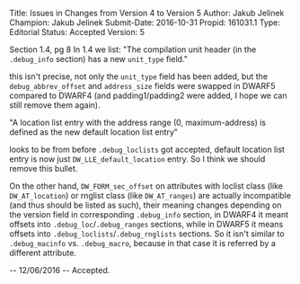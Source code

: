 Title:       Issues in Changes from Version 4 to Version 5
Author:      Jakub Jelinek
Champion:    Jakub Jelinek
Submit-Date: 2016-10-31
Propid:      161031.1
Type:        Editorial
Status:      Accepted
Version:     5

Section 1.4, pg 8
In 1.4 we list:
"The compilation unit header (in the `.debug_info` section) has a new
`unit_type` field."

this isn't precise, not only the `unit_type` field has been added, but the
`debug_abbrev_offset` and `address_size` fields were swapped in DWARF5 compared
to DWARF4 (and padding1/padding2 were added, I hope we can still remove them
again).

"A location list entry with the address range (0, maximum-address) is
defined as the new default location list entry"

looks to be from before `.debug_loclists` got accepted, default location
list entry is now just `DW_LLE_default_location` entry.  So I think we
should remove this bullet.

On the other hand, `DW_FORM_sec_offset` on attributes with loclist class
(like `DW_AT_location`) or rnglist class (like `DW_AT_ranges`) are actually
incompatible (and thus should be listed as such), their meaning changes
depending on the version field in corresponding `.debug_info` section,
in DWARF4 it meant offsets into `.debug_loc`/`.debug_ranges` sections, while
in DWARF5 it means offsets into `.debug_loclists`/`.debug_rnglists` sections.
So it isn't similar to `.debug_macinfo` vs. `.debug_macro`, because in that
case it is referred by a different attribute.


--
12/06/2016 -- Accepted.
